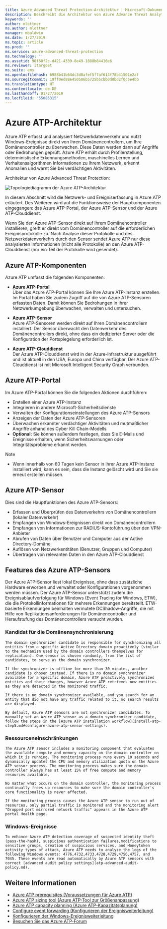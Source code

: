 ```yaml
---
title: Azure Advanced Threat Protection-Architektur | Microsoft-Dokumentation
description: Beschreibt die Architektur von Azure Advance Threat Analytics (ATP)
keywords: ''
author: mlottner
ms.author: mlottner
manager: mbaldwin
ms.date: 1/27/2019
ms.topic: article
ms.prod: ''
ms.service: azure-advanced-threat-protection
ms.technology: ''
ms.assetid: 90f68f2c-d421-4339-8e49-1888b84416e6
ms.reviewer: itargoet
ms.suite: ems
ms.openlocfilehash: 6988b41b64dc3d8afef5f7af614f78b41501e2af
ms.sourcegitcommit: 19ff0ed88e450506b5725bbcbb0d0bd2f0c5e4bb
ms.translationtype: HT
ms.contentlocale: de-DE
ms.lasthandoff: 01/27/2019
ms.locfileid: "55085315"
---
```

# <a name="azure-atp-architecture"></a>Azure ATP-Architektur

Azure ATP erfasst und analysiert Netzwerkdatenverkehr und nutzt Windows-Ereignisse direkt von Ihren Domänencontrollern, um Ihre Domänencontroller zu überwachen. Diese Daten werden dann auf Angriffe oder Bedrohungen geprüft. Azure ATP erhält durch Profilerstellung, deterministische Erkennungsmethoden, maschinelles Lernen und Verhaltensalgorithmen Informationen zu Ihrem Netzwerk, erkennt Anomalien und warnt Sie bei verdächtigen Aktivitäten.

Architektur von Azure Advanced Threat Protection:

![Topologiediagramm der Azure ATP-Architektur](media/atp-architecture-topology.png)

In diesem Abschnitt wird die Netzwerk- und Ereigniserfassung in Azure ATP erläutert. Des Weiteren wird auf die Funktionsweise der Hauptkomponenten eingegangen: das Azure ATP-Portal, der Azure ATP-Sensor und der Azure ATP-Clouddienst. 

Wenn Sie den Azure ATP-Sensor direkt auf Ihrem Domänencontroller installieren, greift er direkt vom Domänencontroller auf die erforderlichen Ereignisprotokolle zu. Nach Analyse dieser Protokolle und des Netzwerkdatenverkehrs durch den Sensor sendet Azure ATP nur diese analysierten Informationen (nicht alle Protokolle) an den Azure ATP-Clouddienst (nur ein Teil der Protokolle wird gesendet). 

## <a name="azure-atp-components"></a>Azure ATP-Komponenten
Azure ATP umfasst die folgenden Komponenten:

-   **Azure ATP-Portal** <br>
Über das Azure ATP-Portal können Sie Ihre Azure ATP-Instanz erstellen. Im Portal haben Sie zudem Zugriff auf die von Azure ATP-Sensoren erfassten Daten. Damit können Sie Bedrohungen in Ihrer Netzwerkumgebung überwachen, verwalten und untersuchen.  
-   **Azure ATP-Sensor**<br>
Azure ATP-Sensoren werden direkt auf Ihren Domänencontrollern installiert. Der Sensor überwacht den Datenverkehr des Domänencontrollers direkt, ohne dass ein dedizierter Server oder die Konfiguration der Portspiegelung erforderlich ist.

-   **Azure ATP-Clouddienst**<br>
Der Azure ATP-Clouddienst wird in der Azure-Infrastruktur ausgeführt und ist aktuell in den USA, Europa und China verfügbar. Der Azure ATP-Clouddienst ist mit Microsoft Intelligent Security Graph verbunden. 

## <a name="azure-atp-portal"></a>Azure ATP-Portal 
Im Azure ATP-Portal können Sie die folgenden Aktionen durchführen:
- Erstellen einer Azure ATP-Instanz
- Integrieren in andere Microsoft-Sicherheitsdienste 
- Verwalten der Konfigurationseinstellungen des Azure ATP-Sensors 
- Anzeigen der Daten der Azure ATP-Sensoren
- Überwachen erkannter verdächtiger Aktivitäten und mutmaßlicher Angriffe anhand des Cyber Kill Chain-Modells
- **Optional:** Sie können außerdem festlegen, dass Sie E-Mails und Ereignisse erhalten, wenn Sicherheitswarnungen oder Integritätsprobleme erkannt werden.

> [!NOTE]
> - Wenn innerhalb von 60 Tagen kein Sensor in Ihrer Azure ATP-Instanz installiert wird, kann es sein, dass die Instanz gelöscht wird und Sie sie erneut erstellen müssen.

## <a name="azure-atp-sensor"></a>Azure ATP-Sensor
Dies sind die Hauptfunktionen des Azure ATP-Sensors:
- Erfassen und Überprüfen des Datenverkehrs von Domänencontrollern (lokaler Datenverkehr)
- Empfangen von Windows-Ereignissen direkt von Domänencontrollern 
- Empfangen von Informationen zur RADIUS-Kontoführung über den VPN-Anbieter
- Abrufen von Daten über Benutzer und Computer aus der Active Directory-Domäne
- Auflösen von Netzwerkentitäten (Benutzer, Gruppen und Computer)
- Übertragen von relevanten Daten in den Azure ATP-Clouddienst

 
## <a name="azure-atp-sensor-features"></a>Features des Azure ATP-Sensors
Der Azure ATP-Sensor liest lokal Ereignisse, ohne dass zusätzliche Hardware erworben und verwaltet oder Konfigurationen vorgenommen werden müssen. Der Azure ATP-Sensor unterstützt zudem die Ereignisablaufverfolgung für Windows (Event Tracing for Windows, ETW), die die Protokollinformationen für mehrere Erkennungen bereitstellt. ETW-basierte Erkennungen beinhalten vermutete DCShadow-Angriffe, die mit Hilfe von Replikationsanforderungen für Domänencontroller und Heraufstufung des Domänencontrollers versucht wurden.

### <a name="domain-synchronizer-candidate"></a>Kandidat für die Domänensynchronisierung

    The domain synchronizer candidate is responsible for synchronizing all entities from a specific Active Directory domain proactively (similar to the mechanism used by the domain controllers themselves for replication). One sensor is chosen randomly, from the list of candidates, to serve as the domain synchronizer. 

    If the synchronizer is offline for more than 30 minutes, another candidate is chosen instead. If there is no domain synchronizer available for a specific domain, Azure ATP proactively synchronizes entities and their changes, however Azure ATP retrieves new entities as they are detected in the monitored traffic. 
    
    If there is no domain synchronizer available, and you search for an entity that did not have any traffic related to it, no search results are displayed.

    By default, Azure ATP sensors are not synchronizer candidates. To manually set an Azure ATP sensor as a domain synchronizer candidate, follow the steps in the [Azure ATP installation workflow](install-atp-step5.md#configure-azure-atp-sensor-settings).

### <a name="resource-limitations"></a>Ressourceneinschränkungen

    The Azure ATP sensor includes a monitoring component that evaluates the available compute and memory capacity on the domain controller on which it is running. The monitoring process runs every 10 seconds and dynamically updates the CPU and memory utilization quota on the Azure ATP sensor process. The monitoring process makes sure the domain controller always has at least 15% of free compute and memory resources available.

    No matter what occurs on the domain controller, the monitoring process continually frees up resources to make sure the domain controller's core functionality is never affected.

    If the monitoring process causes the Azure ATP sensor to run out of resources, only partial traffic is monitored and the monitoring alert "Dropped port mirrored network traffic" appears in the Azure ATP portal Health page.

### <a name="windows-events"></a>Windows-Ereignisse

    To enhance Azure ATP detection coverage of suspected identity theft (pass-the-hash), suspicious authentication failures,modifications to sensitive groups, creation of suspicious services, and Honeytoken activity types of attack, Azure ATP needs to analyze the logs of the following Windows events: 4776,4732,4733,4728,4729,4756,4757, and 7045. These events are read automatically by Azure ATP sensors with correct [advanced audit policy settings](atp-advanced-audit-policy.md). 

## <a name="see-also"></a>Weitere Informationen
- [Azure ATP prerequisites (Voraussetzungen für Azure ATP)](atp-prerequisites.md)
- [Azure ATP sizing tool (Azure ATP-Tool zur Größenanpassung)](http://aka.ms/trisizingtool)
- [Azure ATP capacity planning (Azure ATP-Kapazitätsplanung)](atp-capacity-planning.md)
- [Configure event forwarding (Konfigurieren der Ereignisweiterleitung)](configure-event-forwarding.md)
- [Konfigurieren der Windows-Ereignisweiterleitung](configure-event-forwarding.md)
- [Besuchen Sie das Azure ATP-Forum](https://aka.ms/azureatpcommunity)
